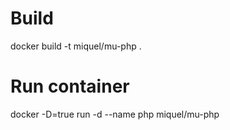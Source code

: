 # Build
docker build -t miquel/mu-php .

# Run container
docker -D=true run -d --name php miquel/mu-php
